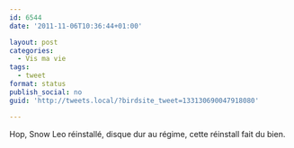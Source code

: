 ```yaml
---
id: 6544
date: '2011-11-06T10:36:44+01:00'

layout: post
categories:
  - Vis ma vie
tags:
  - tweet
format: status
publish_social: no
guid: 'http://tweets.local/?birdsite_tweet=133130690047918080'

---
```


Hop, Snow Leo réinstallé, disque dur au régime, cette réinstall fait du bien.